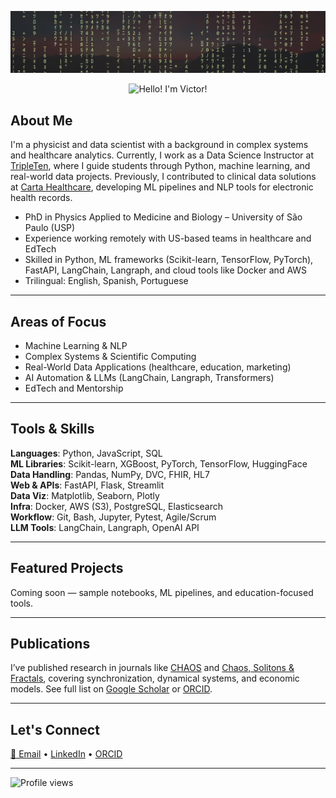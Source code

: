 ![Header Image](assets/matrix_space.png)

<div align="center">
  <img src="https://readme-typing-svg.demolab.com?font=Fira+Code&weight=600&size=28&pause=1000&color=FFFFFF&center=true&width=500&lines=Hello!+I'm+Victor!+%F0%9F%A7%91%E2%80%8D%F0%9F%92%BB" alt="Hello! I'm Victor!" />
</div>

## About Me

I'm a physicist and data scientist with a background in complex systems and healthcare analytics. Currently, I work as a Data Science Instructor at [TripleTen](https://tripleten.com), where I guide students through Python, machine learning, and real-world data projects. Previously, I contributed to clinical data solutions at [Carta Healthcare](https://www.carta.healthcare), developing ML pipelines and NLP tools for electronic health records.

- PhD in Physics Applied to Medicine and Biology – University of São Paulo (USP)
- Experience working remotely with US-based teams in healthcare and EdTech
- Skilled in Python, ML frameworks (Scikit-learn, TensorFlow, PyTorch), FastAPI, LangChain, Langraph, and cloud tools like Docker and AWS
- Trilingual: English, Spanish, Portuguese

---

## Areas of Focus

- Machine Learning & NLP  
- Complex Systems & Scientific Computing  
- Real-World Data Applications (healthcare, education, marketing)  
- AI Automation & LLMs (LangChain, Langraph, Transformers)  
- EdTech and Mentorship

---

## Tools & Skills

**Languages**: Python, JavaScript, SQL  
**ML Libraries**: Scikit-learn, XGBoost, PyTorch, TensorFlow, HuggingFace  
**Data Handling**: Pandas, NumPy, DVC, FHIR, HL7  
**Web & APIs**: FastAPI, Flask, Streamlit  
**Data Viz**: Matplotlib, Seaborn, Plotly  
**Infra**: Docker, AWS (S3), PostgreSQL, Elasticsearch  
**Workflow**: Git, Bash, Jupyter, Pytest, Agile/Scrum  
**LLM Tools**: LangChain, Langraph, OpenAI API

---

## Featured Projects

Coming soon — sample notebooks, ML pipelines, and education-focused tools.

---

## Publications

I’ve published research in journals like [CHAOS](https://pubs.aip.org/aip/cha) and [Chaos, Solitons & Fractals](https://www.sciencedirect.com/journal/chaos-solitons-and-fractals), covering synchronization, dynamical systems, and economic models. See full list on [Google Scholar](https://scholar.google.com/citations?user=rotxSnAAAAAJ&hl=pt-BR) or [ORCID](https://orcid.org/0000-0002-8974-2988).

---

## Let's Connect

[📧 Email](mailto:victor.camargo.molina@gmail.com) • [LinkedIn](https://www.linkedin.com/in/victor-ecm) • [ORCID](https://orcid.org/0000-0002-8974-2988)

---

<!-- GitHub Profile Views Counter -->
<img src="https://komarev.com/ghpvc/?username=viktorcamargo&style=flat-square&color=blueviolet" alt="Profile views"/>